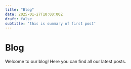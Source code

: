 ```yaml
---
title: "Blog"
date: 2025-01-27T10:00:00Z
draft: false
subtitle: 'this is summary of first post'
---
```


# Blog

Welcome to our blog! Here you can find all our latest posts.
